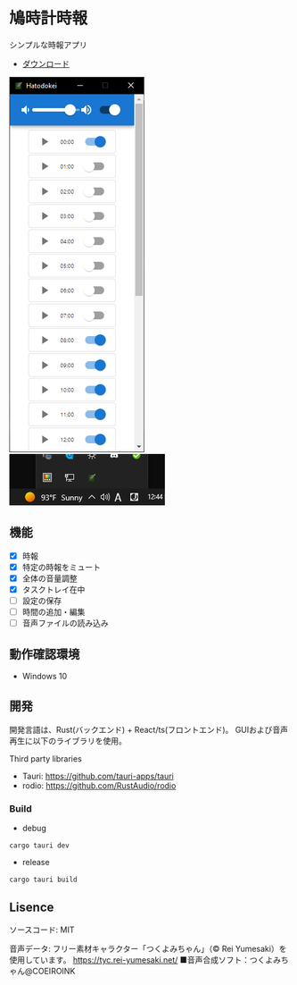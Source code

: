 # 鳩時計時報

シンプルな時報アプリ 

 - [ダウンロード](https://github.com/iwase22334/hatodokei/releases)

![キャプチャ1](https://raw.githubusercontent.com/iwase22334/hatodokei/main/capture/Capture1.png)
![キャプチャ2](https://raw.githubusercontent.com/iwase22334/hatodokei/main/capture/Capture2.png)

## 機能

 - [x] 時報
 - [x] 特定の時報をミュート
 - [x] 全体の音量調整
 - [x] タスクトレイ在中
 - [ ] 設定の保存
 - [ ] 時間の追加・編集
 - [ ] 音声ファイルの読み込み

## 動作確認環境

 - Windows 10

## 開発

開発言語は、Rust(バックエンド) + React/ts(フロントエンド)。
GUIおよび音声再生に以下のライブラリを使用。

Third party libraries

 - Tauri: https://github.com/tauri-apps/tauri
 - rodio: https://github.com/RustAudio/rodio

### Build

- debug
```
cargo tauri dev
```

- release
```
cargo tauri build
```

## Lisence

ソースコード:
MIT

音声データ:
フリー素材キャラクター「つくよみちゃん」（© Rei Yumesaki）を使用しています。
https://tyc.rei-yumesaki.net/
■音声合成ソフト：つくよみちゃん@COEIROINK
